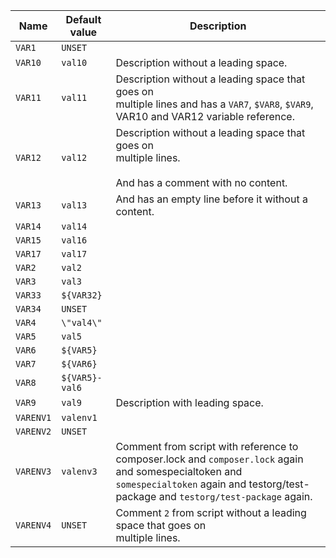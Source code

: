 | Name      | Default value  | Description                                                                                                                                                                                |
|-----------|----------------|--------------------------------------------------------------------------------------------------------------------------------------------------------------------------------------------|
| `VAR1`    | `UNSET`        |                                                                                                                                                                                            |
| `VAR10`   | `val10`        | Description without a leading space.                                                                                                                                                       |
| `VAR11`   | `val11`        | Description without a leading space that goes on<br />multiple lines and has a `VAR7`, `$VAR8`, `$VAR9`, VAR10 and VAR12 variable reference.                                               |
| `VAR12`   | `val12`        | Description without a leading space that goes on<br />multiple lines.<br /><br />And has a comment with no content.                                                                        |
| `VAR13`   | `val13`        | And has an empty line before it without a content.                                                                                                                                         |
| `VAR14`   | `val14`        |                                                                                                                                                                                            |
| `VAR15`   | `val16`        |                                                                                                                                                                                            |
| `VAR17`   | `val17`        |                                                                                                                                                                                            |
| `VAR2`    | `val2`         |                                                                                                                                                                                            |
| `VAR3`    | `val3`         |                                                                                                                                                                                            |
| `VAR33`   | `${VAR32}`     |                                                                                                                                                                                            |
| `VAR34`   | `UNSET`        |                                                                                                                                                                                            |
| `VAR4`    | `\"val4\"`     |                                                                                                                                                                                            |
| `VAR5`    | `val5`         |                                                                                                                                                                                            |
| `VAR6`    | `${VAR5}`      |                                                                                                                                                                                            |
| `VAR7`    | `${VAR6}`      |                                                                                                                                                                                            |
| `VAR8`    | `${VAR5}-val6` |                                                                                                                                                                                            |
| `VAR9`    | `val9`         | Description with leading space.                                                                                                                                                            |
| `VARENV1` | `valenv1`      |                                                                                                                                                                                            |
| `VARENV2` | `UNSET`        |                                                                                                                                                                                            |
| `VARENV3` | `valenv3`      | Comment from script with reference to composer.lock and `composer.lock` again and somespecialtoken and `somespecialtoken` again and testorg/test-package and `testorg/test-package` again. |
| `VARENV4` | `UNSET`        | Comment `2` from script without a leading space that goes on<br />multiple lines.                                                                                                          |
